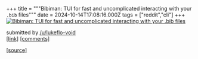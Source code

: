+++
title = """Bibiman: TUI for fast and uncomplicated interacting with your `.bib` files"""
date = 2024-10-14T17:08:16.000Z
tags = ["reddit","cli"]
+++
[![Bibiman: TUI for fast and uncomplicated interacting with your `.bib` files](https://preview.redd.it/r716soa87rud1.gif?width=640&crop=smart&s=069ce6892f25d542d5e205fda3f121b5ccd279d3 "Bibiman: TUI for fast and uncomplicated interacting with your `.bib` files")](https://www.reddit.com/r/commandline/comments/1g3kyi2/bibiman_tui_for_fast_and_uncomplicated/)

submitted by [/u/lukeflo-void](https://www.reddit.com/user/lukeflo-void)  
[\[link\]](https://i.redd.it/r716soa87rud1.gif) [\[comments\]](https://www.reddit.com/r/commandline/comments/1g3kyi2/bibiman_tui_for_fast_and_uncomplicated/)

[[source]](https://www.reddit.com/r/commandline/comments/1g3kyi2/bibiman_tui_for_fast_and_uncomplicated/)
